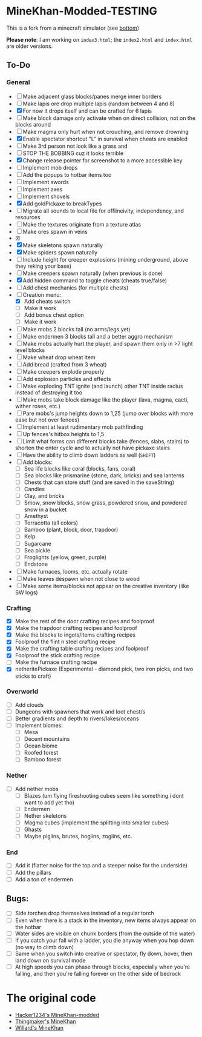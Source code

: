 # MineKhan-Modded-TESTING
This is a fork from a minecraft simulator (see [bottom](https://github.com/roamingBug666/MineKhan-Modded-TESTING/edit/main/README.md#the-original-code))

**Please note**: I am working on `index3.html`; the `index2.html` and `index.html` are older versions.
## To-Do

### **General**
 - [ ] Make adjacent glass blocks/panes merge inner borders
 - [ ] Make lapis ore drop multiple lapis (random between 4 and 8)
 - [x] For now it drops itself and can be crafted for 6 lapis
 - [ ] Make block damage only activate when on direct collision, not on the blocks around
 - [ ] Make magma only hurt when not crouching, and remove drowning
 - [x] Enable spectator shortcut "L" in survival when cheats are enabled
 - [ ] Make 3rd person not look like a grass and
 - [ ] STOP THE BOBBING cuz it looks terrible
 - [x] Change release pointer for screenshot to a more accessible key
 - [ ] Implement mob drops
 - [ ] Add the popups to hotbar items too
 - [ ] Implement swords
 - [ ] Implement axes
 - [ ] Implement shovels
 - [x] Add goldPickaxe to breakTypes
 - [ ] Migrate all sounds to local file for offlineivity, independency, and resources
 - [ ] Make the textures originate from a texture atlas
 - [ ] Make ores spawn in veins
 - [x] 
 - [x] Make skeletons spawn naturally
 - [x] Make spiders spawn naturally
 - [ ] Include height for creeper explosions (mining underground, above they reking your base)
 - [ ] Make creepers spawn naturally (when previous is done)
 - [x] Add hidden command to toggle cheats (cheats true/false)
 - [ ] Add chest mechanics (for multiple chests)
 - [ ] Creation menu:
   * [x] Add cheats switch
   * [ ] Make it work
   * [ ] Add bonus chest option
   * [ ] Make it work
 - [ ] Make mobs 2 blocks tall (no arms/legs yet)
 - [ ] Make endermen 3 blocks tall and a better aggro mechanism
 - [ ] Make mobs actually hurt the player, and spawn them only in >7 light level blocks
 - [ ] Make wheat drop wheat item
 - [ ] Add bread (crafted from 3 wheat)
 - [ ] Make creepers explode properly
 - [ ] Add explosion particles and effects
 - [ ] Make exploding TNT ignite (and launch) other TNT inside radius instead of destroying it too
 - [ ] Make mobs take block damage like the player (lava, magma, cacti, wither roses, etc.)
 - [ ] Pare mobs's jump heights down to 1,25 (jump over blocks with more ease but not over fences)
 - [ ] Implement at least rudimentary mob pathfinding
 - [ ] Up fences's hitbox heights to 1,5
 - [ ] Limit what forms can different blocks take (fences, slabs, stairs) to shorten the enter cycle and to actually not have pickaxe stairs
 - [ ] Have the ability to climb down ladders as well (`SHIFT`)
 - [ ] Add blocks:
   * [ ] Sea life blocks like coral (blocks, fans, coral)
   * [ ] Sea blocks like prismarine (stone, dark, bricks) and sea lanterns
   * [ ] Chests that can store stuff (and are saved in the saveString)
   * [ ] Candles
   * [ ] Clay, and bricks
   * [ ] Smow, snow blocks, snow grass, powdered snow, and powdered snow in a bucket
   * [ ] Amethyst
   * [ ] Terracotta (all colors)
   * [ ] Bamboo (plant, block, door, trapdoor)
   * [ ] Kelp
   * [ ] Sugarcane
   * [ ] Sea pickle
   * [ ] Froglights (yellow, green, purple)
   * [ ] Endstone
 - [ ] Make furnaces, looms, etc. actually rotate
 - [ ] Make leaves despawn when not close to wood
 - [ ] Make some items/blocks not appear on the creative inventory (like SW logs)
### **Crafting**
 - [x] Make the rest of the door crafting recipes and foolproof
 - [x] Make the trapdoor crafting recipes and foolproof
 - [X] Make the blocks to ingots/items crafting recipes
 - [x] Foolproof the flint n steel crafting recipe
 - [x] Make the crafting table crafting recipes and foolproof
 - [x] Foolproof the stick crafting recipe
 - [ ] Make the furnace crafting recipe
 - [x] netheritePickaxe (Experimental - diamond pick, two iron picks, and two sticks to craft)
### **Overworld**
 - [ ] Add clouds
 - [ ] Dungeons with spawners that work and loot chest/s
 - [ ] Better gradients and depth to rivers/lakes/oceans
 - [ ] Implement biomes:
   * [ ] Mesa
   * [ ] Decent mountains
   * [ ] Ocean biome
   * [ ] Roofed forest
   * [ ] Bamboo forest
### **Nether**
 - [ ] Add nether mobs
   * [ ] Blazes (um flying fireshooting cubes seem like something i dont want to add yet tho)
   * [ ] Endermen
   * [ ] Nether skeletons
   * [ ] Magma cubes (implement the splitting into smaller cubes)
   * [ ] Ghasts
   * [ ] Maybe piglins, brutes, hoglins, zoglins, etc.

### **End**
 - [ ] Add it (flatter noise for the top and a steeper noise for the underside)
 - [ ] Add the pillars
 - [ ] Add a ton of endermen

## Bugs:
 - [ ] Side torches drop themselves instead of a regular torch
 - [ ] Even when there is a stack in the inventory, new items always appear on the hotbar
 - [ ] Water sides are visible on chunk borders (from the outside of the water)
 - [ ] If you catch your fall with a ladder, you die anyway when you hop down (no way to climb down)
 - [ ] Same when you switch into creative or spectator, fly down, hover, then land down on survival mode
 - [ ] At high speeds you can phase through blocks, especially when you're falling, and then you're falling forever on the other side of bedrock

# The original code
 - [Hacker1234's MineKhan-modded](https://github.com/Hacker1254/MineKhan-Modded)
 - [Thingmaker's MineKhan](https://thingmaker.us.eu.org/)
 - [Willard's MineKhan](https://willard.fun/minekhan/)
